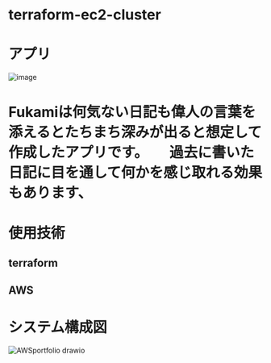 # terraform-ec2-cluster

# アプリ
![image](https://github.com/user-attachments/assets/ee9c1df0-1d79-4704-950f-3fe89b107b9e)
# Fukamiは何気ない日記も偉人の言葉を添えるとたちまち深みが出ると想定して作成したアプリです。　　過去に書いた日記に目を通して何かを感じ取れる効果もあります、　　

# 使用技術　　
## terraform
## AWS

# システム構成図
![AWSportfolio drawio](https://github.com/user-attachments/assets/daa561f3-37eb-4050-9eaa-7ae66d2c58f6)
